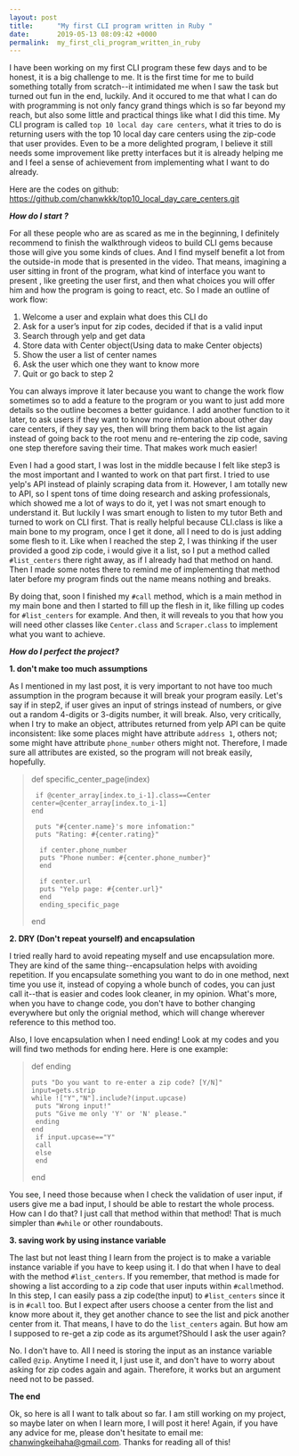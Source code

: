 ```yaml
---
layout: post
title:      "My first CLI program written in Ruby "
date:       2019-05-13 08:09:42 +0000
permalink:  my_first_cli_program_written_in_ruby
---
```



I have been working on my first CLI program these few days and to be honest, it is a big challenge to me. It is the first time for me to build something totally from scratch--it intimidated me when I saw the task but turned out fun in the end, luckily. And it occured to me that what I can do with programming is not only fancy grand things which is so far beyond my reach, but also some little and practical things like what I did this time. My CLI program is called `top 10 local day care centers`, what it tries to do is returning users with the top 10 local day care centers using the zip-code that user provides. Even to be a more delighted program, I believe it still needs some improvement like pretty interfaces but it is already helping me and I feel a sense of achievement from implementing what I want to do already. 

Here are the codes on github: https://github.com/chanwkkk/top10_local_day_care_centers.git 

***How do I start ?***

For all these people who are as scared as me in the beginning, I definitely recommend to finish the walkthrough videos to build CLI gems because those will give you  some kinds of clues. And I find myself benefit a lot from the outside-in mode that is presented in the video. That means, imagining a user sitting in front of the program, what kind of interface you want to present , like greeting the user first, and then what choices you will offer him and how the program is going to react, etc. So I made an outline of work flow: 


1. Welcome a user and explain what does this CLI do
2. Ask for a user’s input for zip codes, decided if that is a valid input
3. Search through yelp and get data
4. Store data with Center object(Using data to make Center objects)
5. Show the user a list of center names
6. Ask the user which one they want to know more
7. Quit or go back to step 2

You can always improve it later because you want to change the work flow sometimes so to add a feature to the program or you want to just add more details so the outline becomes a better guidance. I add another function to it later, to ask users if they want to know more infomation about other day care centers, if they say yes, then will bring them back to the list again instead of going back to the root menu and re-entering the zip code, saving one step therefore saving their time. That makes work much easier!

Even I had a good start, I was lost in the middle because I felt like step3 is the most important and I wanted to work on that part first. I tried to use yelp's API instead of plainly scraping data from it. However, I am totally new to API, so I spent tons of time doing research and asking professionals, which showed me a lot of ways to do it, yet I was not smart enough to understand it. But luckily I was smart enough to listen to my tutor Beth and turned to work on CLI first. That is really helpful because CLI.class is like a main bone to my program, once I get it done, all I need to do is just adding some flesh to it. Like when I reached the step 2, I was thinking if the user provided a good zip code, i would give it a list, so I put a method  called `#list_centers` there right away, as if I already had that method on hand. Then I made some notes there to remind me of implementing that method later before my program finds out the name means nothing and breaks. 

By doing that, soon I finished my `#call` method, which is a main method in my main bone and then I started to fill up the flesh in it, like filling up codes for `#list_centers` for example. And then, it will reveals to you that how you will need other classes like `Center.class` and `Scraper.class`  to implement what you want to achieve. 


***How do I perfect the project?***

**1. don't make too much assumptions**

As I mentioned in my last post, it is very important to not have too much assumption in the program because it will break your program easily. Let's say if in step2, if user gives an input of strings instead of numbers, or give out a random 4-digits or 3-digits number, it will break. Also, very critically, when I try to make an object, attributes returned from yelp API can be quite inconsistent: like some places might have attribute `address 1`, others not; some might have attribute `phone_number` others might not. Therefore, I made sure all attributes are existed, so the program will not break easily, hopefully. 

> def specific_center_page(index)
>    
>      if @center_array[index.to_i-1].class==Center
>     center=@center_array[index.to_i-1]
>     end
> 
>      puts "#{center.name}'s more infomation:"
>      puts "Rating: #{center.rating}"
> 
>       if center.phone_number
>       puts "Phone number: #{center.phone_number}"
>       end
> 
>       if center.url
>       puts "Yelp page: #{center.url}"
>       end
>       ending_specific_page
>  end
>  

**2. DRY (Don't repeat yourself) and encapsulation**

I tried really hard to avoid repeating myself and use encapsulation more. They are kind of the same thing--encapsulation helps with avoiding repetition. If you encapsulate something you want to do in one method, next time you use it, instead of copying a whole bunch of codes, you can just call it--that is easier and codes look cleaner, in my opinion. What's more, when you have to change code, you don't have to bother changing everywhere but only the orignial method, which will change wherever reference to this method too. 

Also, I love encapsulation when I need ending! Look at my codes and you will find two methods for ending here. Here is one example: 

> def ending
> 
>     puts "Do you want to re-enter a zip code? [Y/N]"
>     input=gets.strip
>     while !["Y","N"].include?(input.upcase)
>      puts "Wrong input!"
>      puts "Give me only 'Y' or 'N' please."
>      ending
>     end
>      if input.upcase=="Y"
>      call
>      else
>      end
> end
> 

You see, I need those because when I check the validation of user input, if users give me a bad input, I should be able to restart the whole process. How can I do that? I just call that method within that method! That is much simpler than `#while` or other roundabouts.  

**3. saving  work by using instance variable**

The last but not least thing I learn from the project is to make a variable instance variable if you have to keep using it. I do that when I have to deal with the method `#list_centers`.  If you remember, that method is made for showing a list according to a zip code that user inputs within `#call`method. In this step, I can easily pass a zip code(the input) to `#list_centers` since it is in `#call` too. But I expect after users choose a center from the list and know more about it, they get another chance to see the list and pick another center from it. That means, I have to do the `list_centers` again. But how am I supposed to re-get a zip code as its argumet?Should I ask the user again? 

No. I don't have to. All I need is storing the input as an instance variable called `@zip`. Anytime I need it, I just use it, and don't have to worry about asking for zip codes again and again. Therefore, it works but an argument need not to be passed. 


**The end**

Ok, so here is all I want to talk about so far. I am still working on my project, so maybe later on when I learn more, I will post it here! Again, if you have any advice for me, please don't hesitate to email me:  chanwingkeihaha@gmail.com. Thanks for reading all of this! 




















